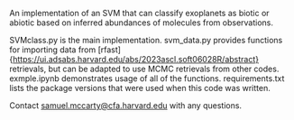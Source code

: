 An implementation of an SVM that can classify exoplanets as biotic or abiotic based on inferred abundances of molecules from observations. 

SVMclass.py is the main implementation. svm_data.py provides functions for importing data from [rfast]{https://ui.adsabs.harvard.edu/abs/2023ascl.soft06028R/abstract} retrievals, but can be adapted to use MCMC retrievals from other codes. exmple.ipynb demonstrates usage of all of the functions. requirements.txt lists the package versions that were used when this code was written.

Contact samuel.mccarty@cfa.harvard.edu with any questions.